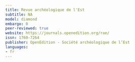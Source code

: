 ```yaml
---
title: Revue archéologique de l'Est
subtitle: NA
model: diamond
embargo: 0
peer-reviewed: true
website: https://journals.openedition.org/rae/
issn: 1760-7264
publisher: OpenEdition - Société archéologique de l’Est
languages:
- fr
---
```

